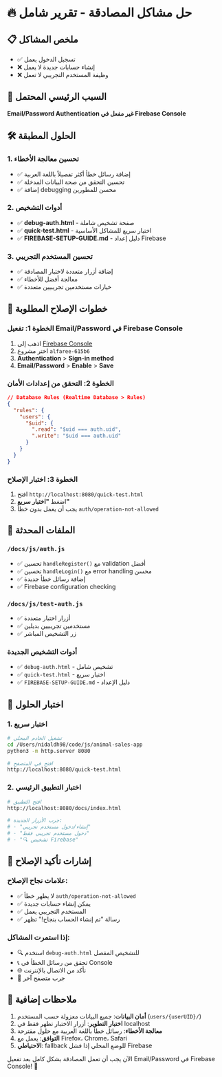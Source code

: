 # 🔥 حل مشاكل المصادقة - تقرير شامل

## 📋 ملخص المشاكل
- ✅ تسجيل الدخول يعمل 
- ❌ إنشاء حسابات جديدة لا يعمل
- ❌ وظيفة المستخدم التجريبي لا تعمل

## 🎯 السبب الرئيسي المحتمل
**Email/Password Authentication غير مفعل في Firebase Console**

## 🛠️ الحلول المطبقة

### 1. تحسين معالجة الأخطاء
- ✅ إضافة رسائل خطأ أكثر تفصيلاً باللغة العربية
- ✅ تحسين التحقق من صحة البيانات المدخلة
- ✅ إضافة debugging محسن للمطورين

### 2. أدوات التشخيص
- ✅ **debug-auth.html** - صفحة تشخيص شاملة
- ✅ **quick-test.html** - اختبار سريع للمشاكل الأساسية  
- ✅ **FIREBASE-SETUP-GUIDE.md** - دليل إعداد Firebase

### 3. تحسين المستخدم التجريبي
- ✅ إضافة أزرار متعددة لاختبار المصادقة
- ✅ معالجة أفضل للأخطاء
- ✅ خيارات مستخدمين تجريبيين متعددة

## 🔧 خطوات الإصلاح المطلوبة

### الخطوة 1: تفعيل Email/Password في Firebase Console
1. اذهب إلى [Firebase Console](https://console.firebase.google.com/)
2. اختر مشروع `alfaree-615b6`  
3. **Authentication** > **Sign-in method**
4. **Email/Password** > **Enable** > **Save**

### الخطوة 2: التحقق من إعدادات الأمان
```json
// Database Rules (Realtime Database > Rules)
{
  "rules": {
    "users": {
      "$uid": {
        ".read": "$uid === auth.uid",
        ".write": "$uid === auth.uid"
      }
    }
  }
}
```

### الخطوة 3: اختبار الإصلاح
1. افتح `http://localhost:8080/quick-test.html`
2. اضغط **"اختبار سريع"**
3. يجب أن يعمل بدون خطأ `auth/operation-not-allowed`

## 📱 الملفات المحدثة

### `/docs/js/auth.js`
- ✅ تحسين `handleRegister()` مع validation أفضل
- ✅ تحسين `handleLogin()` مع error handling محسن  
- ✅ إضافة رسائل خطأ جديدة
- ✅ Firebase configuration checking

### `/docs/js/test-auth.js`
- ✅ أزرار اختبار متعددة
- ✅ مستخدمين تجريبيين بديلين
- ✅ زر التشخيص المباشر

### أدوات التشخيص الجديدة
- ✅ `debug-auth.html` - تشخيص شامل
- ✅ `quick-test.html` - اختبار سريع  
- ✅ `FIREBASE-SETUP-GUIDE.md` - دليل الإعداد

## 🧪 اختبار الحلول

### 1. اختبار سريع
```bash
# تشغيل الخادم المحلي
cd /Users/nidaldh98/code/js/animal-sales-app
python3 -m http.server 8080

# افتح في المتصفح
http://localhost:8080/quick-test.html
```

### 2. اختبار التطبيق الرئيسي
```bash
# افتح التطبيق
http://localhost:8080/docs/index.html

# جرب الأزرار الجديدة:
# - "إنشاء/دخول مستخدم تجريبي"
# - "دخول مستخدم تجريبي فقط" 
# - "🔍 تشخيص Firebase"
```

## 🚨 إشارات تأكيد الإصلاح

### علامات نجاح الإصلاح:
- ✅ لا يظهر خطأ `auth/operation-not-allowed`
- ✅ يمكن إنشاء حسابات جديدة
- ✅ المستخدم التجريبي يعمل
- ✅ رسالة "تم إنشاء الحساب بنجاح!" تظهر

### إذا استمرت المشاكل:
- 🔍 استخدم `debug-auth.html` للتشخيص المفصل
- 📞 تحقق من رسائل الخطأ في Console
- 🌐 تأكد من الاتصال بالإنترنت
- 📱 جرب متصفح آخر

## 📝 ملاحظات إضافية

1. **أمان البيانات**: جميع البيانات معزولة حسب المستخدم (`users/{userUID}/`)
2. **اختبار التطوير**: أزرار الاختبار تظهر فقط في localhost
3. **معالجة الأخطاء**: رسائل خطأ باللغة العربية مع حلول مقترحة
4. **التوافق**: يعمل مع Firefox، Chrome، Safari
5. **الاحتياطي**: fallback للوضع المحلي إذا فشل Firebase

الآن يجب أن تعمل المصادقة بشكل كامل بعد تفعيل Email/Password في Firebase Console! 🎉
